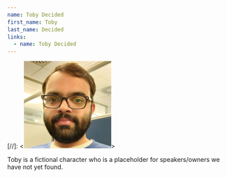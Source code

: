 ```yaml
---
name: Toby Decided
first_name: Toby
last_name: Decided
links:
  - name: Toby Decided
---
```


[//]: <<img src="/assets/images/akamath.png" alt="Amith Kamath" width="200"/>>


Toby is a fictional character who is a placeholder for speakers/owners we have not yet found. 